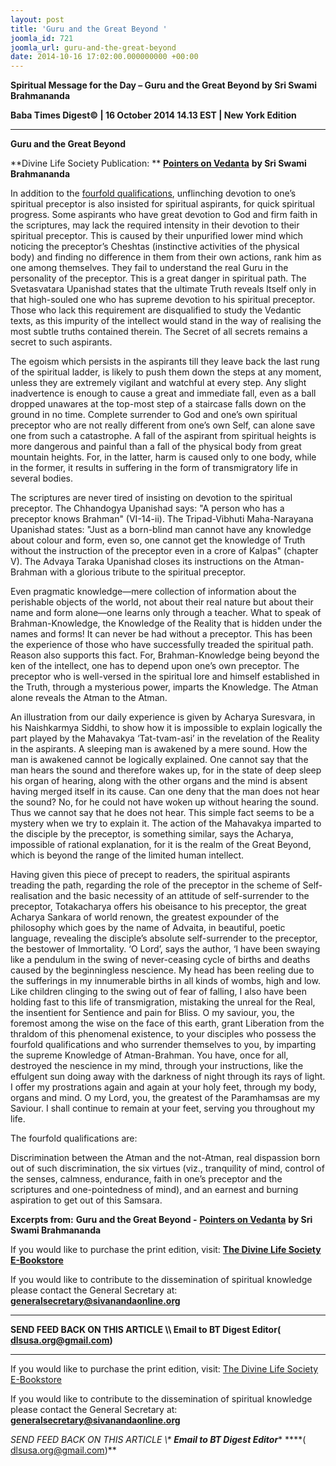 ```yaml
---
layout: post
title: 'Guru and the Great Beyond '
joomla_id: 721
joomla_url: guru-and-the-great-beyond
date: 2014-10-16 17:02:00.000000000 +00:00
---
```

  

















































**Spiritual Message for the Day – Guru and the Great Beyond by Sri Swami Brahmananda**

**Baba Times Digest© | 16 October 2014 14.13 EST | New York Edition**

* * *  


**Guru and the Great Beyond**

**Divine Life Society Publication: ** [**Pointers on Vedanta**](http://www.dlshq.org/discourse/jun2004.htm) **by Sri Swami Brahmananda**

In addition to the [fourfold qualifications](http://www.dlshq.org/discourse/jun2004.htm#qualifications), unflinching devotion to one’s spiritual preceptor is also insisted for spiritual aspirants, for quick spiritual progress. Some aspirants who have great devotion to God and firm faith in the scriptures, may lack the required intensity in their devotion to their spiritual preceptor. This is caused by their unpurified lower mind which noticing the preceptor’s Cheshtas (instinctive activities of the physical body) and finding no difference in them from their own actions, rank him as one among themselves. They fail to understand the real Guru in the personality of the preceptor. This is a great danger in spiritual path. The Svetasvatara Upanishad states that the ultimate Truth reveals Itself only in that high-souled one who has supreme devotion to his spiritual preceptor. Those who lack this requirement are disqualified to study the Vedantic texts, as this impurity of the intellect would stand in the way of realising the most subtle truths contained therein. The Secret of all secrets remains a secret to such aspirants.

The egoism which persists in the aspirants till they leave back the last rung of the spiritual ladder, is likely to push them down the steps at any moment, unless they are extremely vigilant and watchful at every step. Any slight inadvertence is enough to cause a great and immediate fall, even as a ball dropped unawares at the top-most step of a staircase falls down on the ground in no time. Complete surrender to God and one’s own spiritual preceptor who are not really different from one’s own Self, can alone save one from such a catastrophe. A fall of the aspirant from spiritual heights is more dangerous and painful than a fall of the physical body from great mountain heights. For, in the latter, harm is caused only to one body, while in the former, it results in suffering in the form of transmigratory life in several bodies.

The scriptures are never tired of insisting on devotion to the spiritual preceptor. The Chhandogya Upanishad says: "A person who has a preceptor knows Brahman" (VI-14-ii). The Tripad-Vibhuti Maha-Narayana Upanishad states: "Just as a born-blind man cannot have any knowledge about colour and form, even so, one cannot get the knowledge of Truth without the instruction of the preceptor even in a crore of Kalpas" (chapter V). The Advaya Taraka Upanishad closes its instructions on the Atman-Brahman with a glorious tribute to the spiritual preceptor.

Even pragmatic knowledge—mere collection of information about the perishable objects of the world, not about their real nature but about their name and form alone—one learns only through a teacher. What to speak of Brahman-Knowledge, the Knowledge of the Reality that is hidden under the names and forms! It can never be had without a preceptor. This has been the experience of those who have successfully treaded the spiritual path. Reason also supports this fact. For, Brahman-Knowledge being beyond the ken of the intellect, one has to depend upon one’s own preceptor. The preceptor who is well-versed in the spiritual lore and himself established in the Truth, through a mysterious power, imparts the Knowledge. The Atman alone reveals the Atman to the Atman.

An illustration from our daily experience is given by Acharya Suresvara, in his Naishkarmya Siddhi, to show how it is impossible to explain logically the part played by the Mahavakya ‘Tat-tvam-asi’ in the revelation of the Reality in the aspirants. A sleeping man is awakened by a mere sound. How the man is awakened cannot be logically explained. One cannot say that the man hears the sound and therefore wakes up, for in the state of deep sleep his organ of hearing, along with the other organs and the mind is absent having merged itself in its cause. Can one deny that the man does not hear the sound? No, for he could not have woken up without hearing the sound. Thus we cannot say that he does not hear. This simple fact seems to be a mystery when we try to explain it. The action of the Mahavakya imparted to the disciple by the preceptor, is something similar, says the Acharya, impossible of rational explanation, for it is the realm of the Great Beyond, which is beyond the range of the limited human intellect.

Having given this piece of precept to readers, the spiritual aspirants treading the path, regarding the role of the preceptor in the scheme of Self-realisation and the basic necessity of an attitude of self-surrender to the preceptor, Totakacharya offers his obeisance to his preceptor, the great Acharya Sankara of world renown, the greatest expounder of the philosophy which goes by the name of Advaita, in beautiful, poetic language, revealing the disciple’s absolute self-surrender to the preceptor, the bestower of Immortality. ‘O Lord’, says the author, ‘I have been swaying like a pendulum in the swing of never-ceasing cycle of births and deaths caused by the beginningless nescience. My head has been reeling due to the sufferings in my innumerable births in all kinds of wombs, high and low. Like children clinging to the swing out of fear of falling, I also have been holding fast to this life of transmigration, mistaking the unreal for the Real, the insentient for Sentience and pain for Bliss. O my saviour, you, the foremost among the wise on the face of this earth, grant Liberation from the thraldom of this phenomenal existence, to your disciples who possess the fourfold qualifications and who surrender themselves to you, by imparting the supreme Knowledge of Atman-Brahman. You have, once for all, destroyed the nescience in my mind, through your instructions, like the effulgent sun doing away with the darkness of night through its rays of light. I offer my prostrations again and again at your holy feet, through my body, organs and mind. O my Lord, you, the greatest of the Paramhamsas are my Saviour. I shall continue to remain at your feet, serving you throughout my life.

The fourfold qualifications are:

Discrimination between the Atman and the not-Atman, real dispassion born out of such discrimination, the six virtues (viz., tranquility of mind, control of the senses, calmness, endurance, faith in one’s preceptor and the scriptures and one-pointedness of mind), and an earnest and burning aspiration to get out of this Samsara.

**Excerpts from:**  **Guru and the Great Beyond -** [**Pointers on Vedanta**](http://www.dlshq.org/discourse/jun2004.htm) **by Sri Swami Brahmananda**

If you would like to purchase the print edition, visit: **[The Divine Life Society E-Bookstore](http://www.dlshq.org/download/download.htm)**

If you would like to contribute to the dissemination of spiritual knowledge please contact the General Secretary at: [](mailto:%20%3Cscript%20type=%27text/javascript%27%3E%20%3C%21--%20var%20prefix%20=%20%27ma%27%20+%20%27il%27%20+%20%27to%27;%20var%20path%20=%20%27hr%27%20+%20%27ef%27%20+%20%27=%27;%20var%20addy57016%20=%20%27generalsecretary%27%20+%20%27@%27;%20addy57016%20=%20addy57016%20+%20%27sivanandaonline%27%20+%20%27.%27%20+%20%27org%27;%20document.write%28%27%3Ca%20%27%20+%20path%20+%20%27%5C%27%27%20+%20prefix%20+%20%27:%27%20+%20addy57016%20+%20%27%5C%27%3E%27%29;%20document.write%28addy57016%29;%20document.write%28%27%3C%5C/a%3E%27%29;%20//--%3E%5Cn%20%3C/script%3E%3Cscript%20type=%27text/javascript%27%3E%20%3C%21--%20document.write%28%27%3Cspan%20style=%5C%27display:%20none;%5C%27%3E%27%29;%20//--%3E%20%3C/script%3EThis%20email%20address%20is%20being%20protected%20from%20spambots.%20You%20need%20JavaScript%20enabled%20to%20view%20it.%20%3Cscript%20type=%27text/javascript%27%3E%20%3C%21--%20document.write%28%27%3C/%27%29;%20document.write%28%27span%3E%27%29;%20//--%3E%20%3C/script%3E?subject=Contribution%20to%20Dissemination%20of%20Spiritual%20Knowledge) **generalsecretary@sivanandaonline.org**

****

**SEND FEED BACK ON THIS ARTICLE \\\ Email to BT Digest Editor[](mailto:%20%3Cscript%20type=%27text/javascript%27%3E%20%3C%21--%20var%20prefix%20=%20%27ma%27%20+%20%27il%27%20+%20%27to%27;%20var%20path%20=%20%27hr%27%20+%20%27ef%27%20+%20%27=%27;%20var%20addy72654%20=%20%27dlsusa.org%27%20+%20%27@%27;%20addy72654%20=%20addy72654%20+%20%27gmail%27%20+%20%27.%27%20+%20%27com%27;%20document.write%28%27%3Ca%20%27%20+%20path%20+%20%27%5C%27%27%20+%20prefix%20+%20%27:%27%20+%20addy72654%20+%20%27%5C%27%3E%27%29;%20document.write%28addy72654%29;%20document.write%28%27%3C%5C/a%3E%27%29;%20//--%3E%5Cn%20%3C/script%3E%3Cscript%20type=%27text/javascript%27%3E%20%3C%21--%20document.write%28%27%3Cspan%20style=%5C%27display:%20none;%5C%27%3E%27%29;%20//--%3E%20%3C/script%3EThis%20email%20address%20is%20being%20protected%20from%20spambots.%20You%20need%20JavaScript%20enabled%20to%20view%20it.%20%3Cscript%20type=%27text/javascript%27%3E%20%3C%21--%20document.write%28%27%3C/%27%29;%20document.write%28%27span%3E%27%29;%20//--%3E%20%3C/script%3E?subject=DLS%20Posts)( [dlsusa.org@gmail.com](mailto:dlsusa.org@gmail.com))**



* * *



  

If you would like to purchase the print edition, visit: [The Divine Life Society E-Bookstore](http://www.dlshq.org/download/download.htm)

If you would like to contribute to the dissemination of spiritual knowledge please contact the General Secretary at: **[generalsecretary@sivanandaonline.org](mailto:generalsecretary@sivanandaonline.org)**

**SEND FEED BACK ON THIS ARTICLE \\\**  **Email to BT Digest Editor**** [](mailto:%20%3Cscript%20type=%27text/javascript%27%3E%20%3C%21--%20var%20prefix%20=%20%27ma%27%20+%20%27il%27%20+%20%27to%27;%20var%20path%20=%20%27hr%27%20+%20%27ef%27%20+%20%27=%27;%20var%20addy72654%20=%20%27dlsusa.org%27%20+%20%27@%27;%20addy72654%20=%20addy72654%20+%20%27gmail%27%20+%20%27.%27%20+%20%27com%27;%20document.write%28%27%3Ca%20%27%20+%20path%20+%20%27%5C%27%27%20+%20prefix%20+%20%27:%27%20+%20addy72654%20+%20%27%5C%27%3E%27%29;%20document.write%28addy72654%29;%20document.write%28%27%3C%5C/a%3E%27%29;%20//--%3E%5Cn%20%3C/script%3E%3Cscript%20type=%27text/javascript%27%3E%20%3C%21--%20document.write%28%27%3Cspan%20style=%5C%27display:%20none;%5C%27%3E%27%29;%20//--%3E%20%3C/script%3EThis%20email%20address%20is%20being%20protected%20from%20spambots.%20You%20need%20JavaScript%20enabled%20to%20view%20it.%20%3Cscript%20type=%27text/javascript%27%3E%20%3C%21--%20document.write%28%27%3C/%27%29;%20document.write%28%27span%3E%27%29;%20//--%3E%20%3C/script%3E?subject=DLS%20Posts)****( [dlsusa.org@gmail.com](mailto:dlsusa.org@gmail.com))**  
